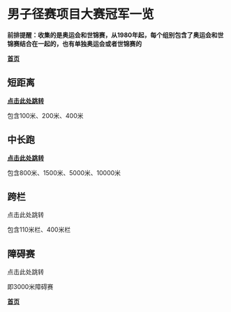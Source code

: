 # 男子径赛项目大赛冠军一览

<b>前排提醒：收集的是奥运会和世锦赛，从1980年起，每个组别包含了奥运会和世锦赛结合在一起的，也有单独奥运会或者世锦赛的</b>

<b>[首页](../../README.md)</b>

## 短距离

<b>[点击此处跳转](./Short-Distance-ALL.md)</b>

包含100米、200米、400米

## 中长跑

<b>[点击此处跳转](./Middle-Distance-ALL.md)</b>

包含800米、1500米、5000米、10000米

## 跨栏

点击此处跳转

包含110米栏、400米栏

## 障碍赛

点击此处跳转

即3000米障碍赛

<b>[首页](../../README.md)</b>